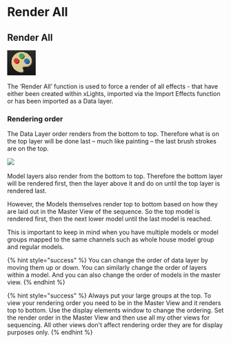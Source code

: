 # Render All

## Render All

![](<../../.gitbook/assets/image (599).png>)

The ‘Render All’ function is used to force a render of all effects - that have either been created within xLights, imported via the Import Effects function or has been imported as a Data layer.

### Rendering order

The Data Layer order renders from the bottom to top. Therefore what is on the top layer will be done last – much like painting – the last brush strokes are on the top.

![](<../../.gitbook/assets/xlights render order.jpg>)

Model layers also render from the bottom to top. Therefore the bottom layer will be rendered first, then the layer above it and do on until the top layer is rendered last.

However, the Models themselves render top to bottom based on how they are laid out in the Master View of the sequence. So the top model is rendered first, then the next lower model until the last model is reached.

This is important to keep in mind when you have multiple models or model groups mapped to the same channels such as whole house model group and regular models.

{% hint style="success" %}
You can change the order of data layer by moving them up or down. You can similarly change the order of layers within a model. And you can also change the order of models in the master view.
{% endhint %}

{% hint style="success" %}
Always put your large groups at the top. To view your rendering order you need to be in the Master View and it renders top to bottom. Use the display elements window to change the ordering. Set the render order in the Master View and then use all my other views for sequencing. All other views don't affect rendering order they are for display purposes only.
{% endhint %}
